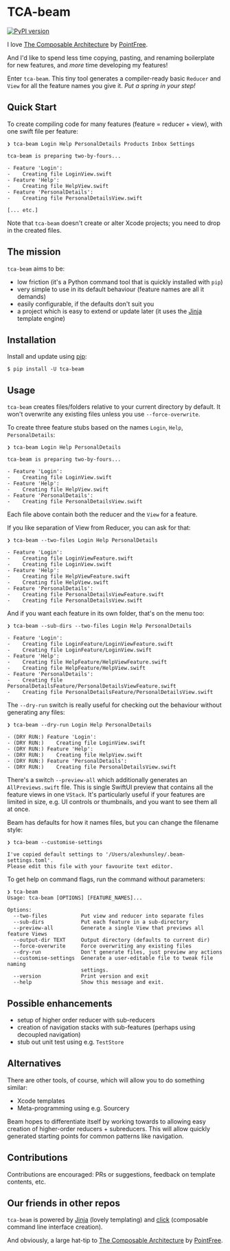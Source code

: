 # TCA-beam 

[![PyPI version](https://img.shields.io/pypi/v/tca-beam)](https://pypi.org/project/tca-beam)

I love [The Composable Architecture](https://github.com/pointfreeco/swift-composable-architecture) by 
[PointFree](https://github.com/pointfreeco).

And I'd like to spend less time copying, pasting, and renaming boilerplate for new features, and *more* time developing my features!

Enter `tca-beam`. This tiny tool generates a compiler-ready basic `Reducer` and `View` for all the feature names you give
it. *Put a spring in your step!*

## Quick Start

To create compiling code for many features (feature = reducer + view), with one swift file per feature:

```
❯ tca-beam Login Help PersonalDetails Products Inbox Settings

tca-beam is preparing two-by-fours...

- Feature 'Login':
-    Creating file LoginView.swift
- Feature 'Help':
-    Creating file HelpView.swift
- Feature 'PersonalDetails':
-    Creating file PersonalDetailsView.swift

[... etc.]
```

Note that `tca-beam` doesn't create or alter Xcode projects; you need to drop in the created files.

## The mission

`tca-beam` aims to be:

* low friction (it's a Python command tool that is quickly installed with `pip`)
* very simple to use in its default behaviour (feature names are all it demands)
* easily configurable, if the defaults don't suit you
* a project which is easy to extend or update later (it uses the [Jinja](https://github.com/pallets/jinja) template engine)


## Installation

Install and update using [pip](https://pip.pypa.io/en/stable/getting-started/):

```
$ pip install -U tca-beam
```

## Usage

`tca-beam` creates files/folders relative to your current directory by default. It won't overwrite any existing files unless you
use `--force-overwrite`.

To create three feature stubs based on the names `Login`, `Help`, `PersonalDetails`:

```
❯ tca-beam Login Help PersonalDetails

tca-beam is preparing two-by-fours...

- Feature 'Login':
-    Creating file LoginView.swift
- Feature 'Help':
-    Creating file HelpView.swift
- Feature 'PersonalDetails':
-    Creating file PersonalDetailsView.swift
```

Each file above contain both the reducer and the `View` for a feature.

If you like separation of View from Reducer, you can ask for that:

```
❯ tca-beam --two-files Login Help PersonalDetails

- Feature 'Login':
-    Creating file LoginViewFeature.swift
-    Creating file LoginView.swift
- Feature 'Help':
-    Creating file HelpViewFeature.swift
-    Creating file HelpView.swift
- Feature 'PersonalDetails':
-    Creating file PersonalDetailsViewFeature.swift
-    Creating file PersonalDetailsView.swift
```

And if you want each feature in its own folder, that's on the menu too:

```
❯ tca-beam --sub-dirs --two-files Login Help PersonalDetails

- Feature 'Login':
-    Creating file LoginFeature/LoginViewFeature.swift
-    Creating file LoginFeature/LoginView.swift
- Feature 'Help':
-    Creating file HelpFeature/HelpViewFeature.swift
-    Creating file HelpFeature/HelpView.swift
- Feature 'PersonalDetails':
-    Creating file PersonalDetailsFeature/PersonalDetailsViewFeature.swift
-    Creating file PersonalDetailsFeature/PersonalDetailsView.swift
```

The `--dry-run` switch is really useful for checking out the behaviour without generating any files:

```
❯ tca-beam --dry-run Login Help PersonalDetails

- (DRY RUN:) Feature 'Login':
- (DRY RUN:)    Creating file LoginView.swift
- (DRY RUN:) Feature 'Help':
- (DRY RUN:)    Creating file HelpView.swift
- (DRY RUN:) Feature 'PersonalDetails':
- (DRY RUN:)    Creating file PersonalDetailsView.swift
```

There's a switch `--preview-all` which additionally generates an `AllPreviews.swift` file. This is single SwiftUI preview that contains
all the feature views in one `VStack`. It's particularly useful if your features are limited in size, e.g. UI controls or thumbnails,
and you want to see them all at once.

Beam has defaults for how it names files, but you can change the filename style:

```
❯ tca-beam --customise-settings

I've copied default settings to '/Users/alexhunsley/.beam-settings.toml'.
Please edit this file with your favourite text editor.
```

To get help on command flags, run the command without parameters:

```
❯ tca-beam
Usage: tca-beam [OPTIONS] [FEATURE_NAMES]...

Options:
  --two-files           Put view and reducer into separate files
  --sub-dirs            Put each feature in a sub-directory
  --preview-all         Generate a single View that previews all feature Views
  --output-dir TEXT     Output directory (defaults to current dir)
  --force-overwrite     Force overwriting any existing files
  --dry-run             Don't generate files, just preview any actions
  --customise-settings  Generate a user-editable file to tweak file naming
                        settings.
  --version             Print version and exit
  --help                Show this message and exit.
```

## Possible enhancements

* setup of higher order reducer with sub-reducers
* creation of navigation stacks with sub-features (perhaps using decoupled navigation)
* stub out unit test using e.g. `TestStore`

## Alternatives

There are other tools, of course, which will allow you to do something similar:

* Xcode templates
* Meta-programming using e.g. Sourcery

Beam hopes to differentiate itself by working towards to allowing easy creation of higher-order reducers + subreducers. This will allow
quickly generated starting points for common patterns like navigation.

## Contributions

Contributions are encouraged: PRs or suggestions, feedback on template contents, etc.

## Our friends in other repos

`tca-beam` is powered by [Jinja](https://github.com/pallets/jinja) (lovely templating) and [click](https://github.com/pallets/click)
(composable command line interface creation).

And obviously, a large hat-tip to [The Composable Architecture](https://github.com/pointfreeco/swift-composable-architecture) by 
[PointFree](https://github.com/pointfreeco).
